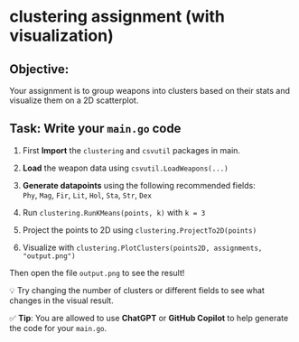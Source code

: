 # clustering assignment (with visualization)

## Objective:

Your assignment is to group weapons into clusters based on their stats and visualize them on a 2D scatterplot.

## Task: Write your `main.go` code

1. First **Import** the `clustering` and `csvutil` packages in main.

2. **Load** the weapon data using `csvutil.LoadWeapons(...)`

3. **Generate datapoints** using the following recommended fields:  
   `Phy`, `Mag`, `Fir`, `Lit`, `Hol`, `Sta`, `Str`, `Dex`

4. Run `clustering.RunKMeans(points, k)` with `k = 3`

5. Project the points to 2D using `clustering.ProjectTo2D(points)`

6. Visualize with `clustering.PlotClusters(points2D, assignments, "output.png")`

Then open the file `output.png` to see the result!

💡 Try changing the number of clusters or different fields to see what changes in the visual result.

✅ **Tip**: You are allowed to use **ChatGPT** or **GitHub Copilot** to help generate the code for your `main.go`.

